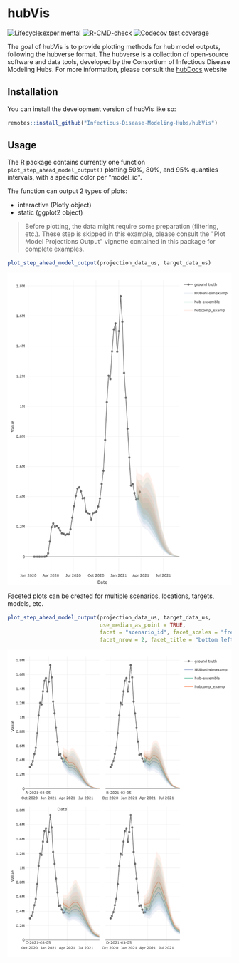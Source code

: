 # hubVis

[![Lifecycle:experimental](https://img.shields.io/badge/lifecycle-experimental-orange.svg)](https://lifecycle.r-lib.org/articles/stages.html#experimental)
[![R-CMD-check](https://github.com/Infectious-Disease-Modeling-Hubs/hubVis/actions/workflows/R-CMD-check.yaml/badge.svg)](https://github.com/Infectious-Disease-Modeling-Hubs/hubVis/actions/workflows/R-CMD-check.yaml)
[![Codecov test coverage](https://codecov.io/gh/Infectious-Disease-Modeling-Hubs/hubVis/branch/main/graph/badge.svg)](https://app.codecov.io/gh/Infectious-Disease-Modeling-Hubs/hubVis?branch=main)


The goal of hubVis is to provide plotting methods for hub model outputs, 
following the hubverse format. The hubverse is a collection of open-source 
software and data tools, developed by the Consortium of Infectious Disease 
Modeling Hubs. For more information, please consult the 
[hubDocs](https://hubdocs.readthedocs.io/en/latest/) website


## Installation

You can install the development version of hubVis like so:

```r
remotes::install_github("Infectious-Disease-Modeling-Hubs/hubVis")
```

## Usage

The R package contains currently one function `plot_step_ahead_model_output()` 
plotting 50%, 80%, and 95% quantiles intervals, with a specific color per
"model_id".


The function can output 2 types of plots: 

 - interactive (Plotly object)
 - static (ggplot2 object)


> Before plotting, the data might require some preparation (filtering, etc.). 
> These step is skipped in this example, please consult the 
> "Plot Model Projections Output" vignette contained in this package for complete
> examples.

```r
plot_step_ahead_model_output(projection_data_us, target_data_us)
```
![](./man/figures/simple_plotly.png)

 Faceted plots can be created for multiple scenarios, locations, targets, 
 models, etc.

```r
plot_step_ahead_model_output(projection_data_us, target_data_us, 
                             use_median_as_point = TRUE,
                             facet = "scenario_id", facet_scales = "free_x", 
                             facet_nrow = 2, facet_title = "bottom left")
```
![](./man/figures/facet_plot.png)
